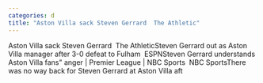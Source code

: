 ```yaml
---
categories: d
title: "Aston Villa sack Steven Gerrard  The Athletic"
---
```

Aston Villa sack Steven Gerrard&nbsp;&nbsp;The AthleticSteven Gerrard out as Aston Villa manager after 3-0 defeat to Fulham&nbsp;&nbsp;ESPNSteven Gerrard understands Aston Villa fans" anger | Premier League | NBC Sports&nbsp;&nbsp;NBC SportsThere was no way back for Steven Gerrard at Aston Villa aft